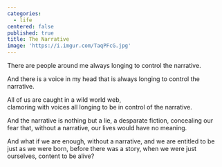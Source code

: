 ```yaml
---
categories:
  - life
centered: false
published: true
title: The Narrative
image: 'https://i.imgur.com/TaqPFcG.jpg'
---
```

There are people around me
always longing 
to control the narrative.

And there is a voice in my head
that is always longing
to control the narrative.

All of us are caught
in a wild world web,   
clamoring with voices
all longing to be 
in control of the narrative.

And the narrative
is nothing but a lie,
a desparate fiction,
concealing our fear
that, without a narrative,
our lives would have no meaning.

And what if we are enough,
without a narrative,
and we are entitled to be
just as we were born,
before there was a story,
when we were just ourselves,
content to be alive?


